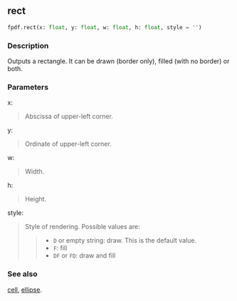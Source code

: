 ## rect ##

```python
fpdf.rect(x: float, y: float, w: float, h: float, style = '')
```

### Description ###

Outputs a rectangle. It can be drawn (border only), filled (with no border) or 
both.

### Parameters ###

x:
> Abscissa of upper-left corner.

y:
> Ordinate of upper-left corner.

w:
> Width.

h:
> Height.

style:
> Style of rendering. Possible values are:
>>  * `D` or empty string: draw. This is the default value.
>>  * `F`: fill
>>  * `DF` or `FD`: draw and fill

### See also ###

[cell](cell.md), [ellipse](ellipse.md).
